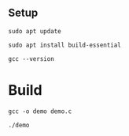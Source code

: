 ## Setup

`sudo apt update`

`sudo apt install build-essential`

`gcc --version`

# Build

`gcc -o demo demo.c`

`./demo`
